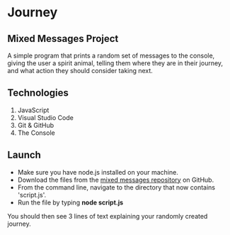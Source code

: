 # Journey

## Mixed Messages Project

A simple program that prints a random set of messages to the console, giving the user a spirit animal, telling them where they are in their journey, and what action they should consider taking next.

## Technologies

1. JavaScript
2. Visual Studio Code
3. Git & GitHub
4. The Console

## Launch

+ Make sure you have node.js installed on your machine.
+ Download the files from the [mixed messages repository](https://github.com/petebyrne/mixedMessages.git) on GitHub.
+ From the command line, navigate to the directory that now contains 'script.js'.
+ Run the file by typing **node script.js**

You should then see 3 lines of text explaining your randomly created journey.
